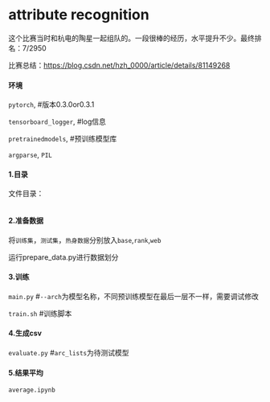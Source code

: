 # attribute recognition
这个比赛当时和杭电的陶星一起组队的。一段很棒的经历，水平提升不少。最终排名：7/2950

比赛总结：https://blog.csdn.net/hzh_0000/article/details/81149268
#### 环境
`pytorch`, #版本0.3.0or0.3.1

`tensorboard_logger`, #log信息

`pretrainedmodels`, #预训练模型库

`argparse`,
`PIL`

#### 1.目录
文件目录：
```

```
#### 2.准备数据
将`训练集`，`测试集`，`热身数据`分别放入`base`,`rank`,`web`

运行prepare_data.py进行数据划分
#### 3.训练
`main.py` #`--arch`为模型名称，不同预训练模型在最后一层不一样，需要调试修改

`train.sh` #训练脚本
#### 4.生成csv
`evaluate.py` #`arc_lists`为待测试模型
#### 5.结果平均
`average.ipynb`
